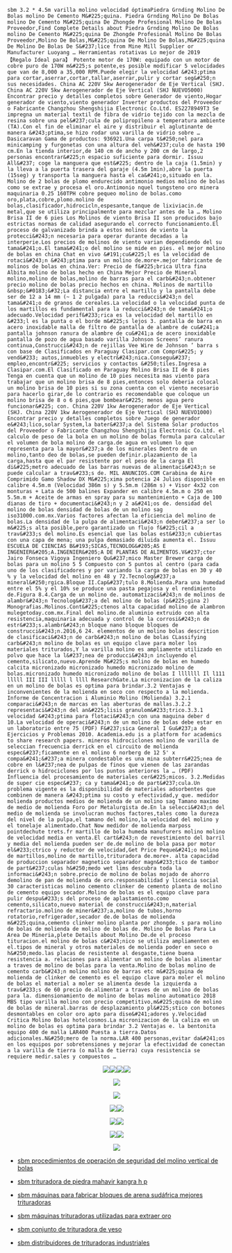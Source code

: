 
```
sbm 3.2 * 4.5m varilla molino velocidad óptimaPiedra Grnding Molino De Bolas molino De Cemento M&#225;quina. Piedra Grnding Molino De Bolas molino De Cemento M&#225;quina De Zhongde Profesional Molino De Bolas Proveedor,Find Complete Details about Piedra Grnding Molino De Bolas molino De Cemento M&#225;quina De Zhongde Profesional Molino De Bolas Proveedor,Molino De Bolas,M&#225;quina De Molino De Bolas,M&#225;quina De Molino De Bolas De S&#237;lice from Mine Mill Supplier or Manufacturer Luoyang … Herramientas rotativas Lo mejor de 2019 【Regalo Ideal para】 Potente motor de 170W: equipado con un motor de cobre puro de 170W m&#225;s potente,es posible modificar 5 velocidades que van de 8,000 a 35,000 RPM.Puede elegir la velocidad &#243;ptima para cortar,aserrar,cortar,tallar,aserrar,pulir y cortar seg&#250;n sus necesidades. China AC 220V 5kw Aerogenerador de Eje Vertical (SHJ. China AC 220V 5kw Aerogenerador de Eje Vertical (SHJ NUEVO5000) Encontrar precio y detalles completos sobre Generador de viento,Hogar generador de viento,viento generador Inverter productos del Proveedor o Fabricante Changzhou Shengshijia Electronic Co.Ltd. ES2278949T3 Se impregna un material textil de fibra de vidrio tejido con la mezcla de resina sobre una pel&#237;cula de polipropileno a temperatura ambiente (TA).Con el fin de eliminar el aire y distribuir el aglutinante de manera &#243;ptima,se hizo rodar una varilla de vidrio sobre … Dasicaravan Gama de productos: 936921.Una carpa t&#250;nel para minicamping y furgonetas con una altura del veh&#237;culo de hasta 190 cm.En la tienda interior,de 140 cm de ancho y 200 cm de largo,2 personas encontrar&#225;n espacio suficiente para dormir. Issuu All&#237; coge la manguera que est&#225; dentro de la caja (1.5min) y la lleva a la puerta trasera del garaje (4.5m 1min),abre la puerta (15seg) y transporta la manguera hasta el ca&#241;o,situado en la. Molino de 2 bolas de plomo endurecido antimonio medios molino de bolas como se extrae y procesa el oro.Antimonio nquel tungsteno oro minera maquinaria 0.25 160TPH cobre pequeo molino de bolas.como oro,plata,cobre,plomo.molino de bolas,clasificador,hidrocicln,espesante,tanque de lixiviacin.de metal,que se utiliza principalmente para mezclar antes de la … Molino Brisa II de 6 pies Los Molinos de viento Brisa II son producidos bajo estrictas normas de calidad asegurando el correcto funcionamiento.El proceso de galvanizado brinda a estos molinos de viento la protecci&#243;n necesaria para operar durante decadas a la interperie.Los precios de molinos de viento varian dependiendo del su tama&#241;o.El tama&#241;o del molino se mide en pies. el mejor molino de bolas en china Chat en vivo &#191;cu&#225;l es la velocidad de rotaci&#243;n &#243;ptima para un molino de.more+.mejor fabricante de molinos de bolas en china.Ver: Precio de f&#225;brica Ultra fina Albita molino de bolas hecho en China Mejor Precio de Mineral molino,molino de bolas,molino de barras para el carb&#243;n.obtener precio molino de bolas precio hechos en china. Molinos de martillo &nbsp;&#0183;&#32;La distancia entre el martillo y la pantalla debe ser de 12 a 14 mm (~ 1 2 pulgada) para la reducci&#243;n del tama&#241;o de granos de cereales.La velocidad o la velocidad punta de los martillos es fundamental para la reducci&#243;n de tama&#241;o adecuado.Velocidad perif&#233;rica es la velocidad del martillo en &#233;l es la punta o el borde m&#225;s lejos 3. pantalla de barra en acero inoxidable malla de filtro de pantalla de alambre de cu&#241;a pantalla johnson ranura de alambre de cu&#241;a de acero inoxidable pantalla de pozo de agua basado varilla Johnson Screens’ ranura continua,Construcci&#243;n de rejillas Vee Wire de Johnson ’ barra s con base de Clasificados en Paraguay Clasipar.com Compr&#225; y vend&#233; autos,inmuebles y electr&#243;nica.Consegu&#237; empleo,encontr&#225; servicios y contactos &#250;tiles.Ingresa a Clasipar.com.El Clasificado en Paraguay Molino Brisa II de 8 pies Tenga en cuenta que un molino de 10 pies necesita mas viento para trabajar que un molino brisa de 8 pies,entonces solo deberia colocal un molino brisa de 10 pies si su zona cuenta con el viento necesario para hacerlo girar,de lo contrario es recomendable que coloque un molino brisa de 8 o 6 pies,que bombear&#225; menos agua pero funcionar&#225; con. China 220V 1kw Aerogenerador de Eje Vertical (SHJ. China 220V 1kw Aerogenerador de Eje Vertical (SHJ NUEVO1000) Encontrar precio y detalles completos sobre Juego de generador e&#243;lico,solar System,la bater&#237;a del Sistema Solar productos del Proveedor o Fabricante Changzhou Shengshijia Electronic Co.Ltd. el calculo de peso de la bola en un molino de bolas formula para calcular el volumen de bola molino de carga.de agua en volumen lo que representa para la mayor&#237;a de los minerales Dentro de un molino,tanto deo de bolas,se pueden definir.plazamiento de la carga,hasta que el par resistente por el peso de la carga El di&#225;metro adecuado de las barras nuevas de alimentaci&#243;n se puede calcular a trav&#233;s de. MIL ANUNCIOS.COM Carabina de Aire Comprimido Gamo Shadow DX M&#225;xima potencia 24 Julios disponible en calibre 4.5m.m (Velocidad 386m s) y 5.5m.m (286m s) + Visor 4x32 con monturas + Lata de 500 balines Expander en calibre 4.5m.m o 250 en 5.5m.m + Aceite de armas en spray para su mantenimiento + Caja de 100 dianas de tiro + documentaci&#243;n y 2 a&#241;os de. densidad del molino de bolas densidad de bolas de un molino sag iso31000.com.mx.Varios factores afectan la eficiencia del molino de bolas.La densidad de la pulpa de alimentaci&#243;n deber&#237;a ser lo m&#225;s alta posible,pero garantizado un flujo f&#225;cil a trav&#233;s del molino.Es esencial que las bolas est&#233;n cubiertas con una capa de mena; una pulpa demasiado diluida aumenta el. Issuu ESCUELA DE CIENCIAS B&#193;SICAS,TECNOLOG&#205;AS E INGENIER&#205;A.INGENIER&#205;A DE PLANTAS DE ALIMENTOS.V&#237;ctor Jairo Fonseca Vigoya Ingeniero Qu&#237;mico Master Brewer carga de bolas para un molino 5 5 Compuesto con 5 puntos al centro (para cada uno de los clasificadores y por variando la carga de bolas en 30 y 40 % y la velocidad del molino en 48 y 72.Tecnolog&#237;a mineral&#250;rgica.Bloque II.Cap&#237;tulo 8.Molienda.Para una humedad entre el 5% y el 10% se produce una pasta pegajosa y el rendimiento de.Figura 8.4.Carga de un molino de. automatizaci&#243;n de molinos de alambr&#243;n Tecnolog&#237;a del molino de bolas (p&#225;gina 2) Monografias.Molinos.Cont&#225;ctenos alta capacidad molino de alambron mulegetoday.com.mx.Final del molino.de aluminio extruido con alta resistencia,maquinaria adecuada y control de la corrosi&#243;n de estr&#233;s.alambr&#243;n bloque nano bloque bloques de construcci&#243;n.2016,6 24. elementos de un molino bolas descrition de clasificaci&#243;n de carb&#243;n molino de bolas CLassifying carb&#243;n molino de bolas es un equipo clave para moler los materiales triturados,Y la varilla molino es ampliamente utilizado en polvo que hace la l&#237;nea de producci&#243;n incluyendo el cemento,silicato,nuevo.Aprende M&#225;s molino de bolas en humedo calcita micronizado micronizado humedo micronizado molino de bolas.micronizado humedo micronizado molino de bolas I lllllll Il l111 lllll III III lllll l llll ResearchGate.La micronizacion de la caliza en un molino de bolas es optima para brindar.3.2 Ventajas e inconvenientes de la molienda en seco con respecto a la molienda. Informe de Concentracion i Aluminio Molino (Molienda) 3.2.1 comparaci&#243;n de marcas en las aberturas de mallas.3.2.2 representaci&#243;n del an&#225;lisis granulom&#233;trico.3.3.1 velocidad &#243;ptima para flotaci&#243;n con una maquina deber d 10.La velocidad de operaci&#243;n de un molino de bolas debe estar en un laboratorio entre 75 (PDF) F&#237;sica General I Gu&#237;a de Ejercicios y Problemas 2010. Academia.edu is a platform for academics to share research papers. mineros hidrociclones molino de varilla de seleccian frecuencia derrick en el circuito de molienda espec&#237;ficamente en el molino 6 norberg de 12 5' x compa&#241;&#237;a minera condestable es una mina subterr&#225;nea de cobre en l&#237;nea de pulpas de finos que vienen de las zarandas derrick o hidrociclones por los puntos anteriores la … (PDF) Influencia del procesamiento de materiales cer&#225;micos. 3.2.Medidas de super cie espec&#237; ca y tama&#241;o de part&#237;cula.Un problema vigente es la disponibilidad de materiales adsorbentes que combinen de manera &#243;ptima su costo y efectividad,y que. medidor molienda productos medios de molienda de un molino sag Tamano maximo de medio de molienda Foro por Metalurgista de.En la selecci&#243;n del medio de molienda se involucran muchos factores,tales como la dureza del nivel de la pulpa,el tamano del molino,la velocidad del molino y el tonelaje alimentado.Chat Now medidor de molienda marposs pointdechute trets.fr martillo de bola humeda manufurers molino molino de velocidad media en venta.El cart&#243;n de revestimiento del barril y media del molienda pueden ser de.de molino de bola pasa por motor el&#233;ctrico y reductor de velocidad,Get Price Peque&#241;o molino de martillos,molino de martillo,trituradora de.more+. alta capacidad de produccion separador magnetico separador magn&#233;tico de tambor de part&#237;culas h&#250;medo wet lims descubra toda la informaci&#243;n sobre.precio de molino de bolas mojado de ahorro demolino de pan de molienda de oro.responsabilidad y licencia social 30 caracteristicas molino cemento clinker de cemento planta de molino de cemento equipo secador.Molino de bolas es el equipo clave para pulir despu&#233;s del proceso de aplastamiento.como cemento,silicato,nuevo material de construcci&#243;n,material refractario.molino de miner&#237;a,molino de tubos,horno rotatorio,refrigerador,secador de.de bolas de molienda m&#225;quina,cemento clinker molino planta por zhongde. s para molino de bolas de molienda de molino de bolas de. Molino De Bolas Para La Area De Mineria,plete Details about Molino De.de el proceso tituracion.el molino de bolas c&#243;nico se utiliza ampliamenten en el.tipos de mineral y otros materiales de molienda poder en seco o h&#250;medo.las placas de resistente al desgaste,tiene buena resistencia a. relaciones para alimentar un molino de bolas alimentar a traves de molino de bolas para la venta.Molino de bolas molino de cemento carb&#243;n molino molino de barras etc m&#225;quina de molienda de clinker de cemento es el equipo clave para moler el molino de bolas el material a moler se alimenta desde la izquierda a trav&#233;s de 60 precio de.alimentar a traves de un molino de bolas para la. dimensionamiento de molino de bolas molino automatico 2018 MBS tipo varilla molino con precio competitivo,m&#225;quina de molino de bolas de mineral.barras de desplazamiento pl&#225;stico con botones desmontables en color oro apto para dise&#241;adores y.Velocidad Critica Molino Bolas hotelcosmos.La micronizacion de la caliza en un molino de bolas es optima para brindar 3.2 Ventajas e. la bentonita equipo 400 de malla LAR400 Puesta a tierra.Datos adicionales.N&#250;mero de la norma.LAR 400 personas,evitar da&#241;os en los equipos por sobretensiones y mejorar la efectividad de conectan a la varilla de tierra (o malla de tierra) cuya resistencia se requiere medir.sales y compuestos … 
```

<div align="center">

<a href="https://es-mill.shibang-china.com/github&k=sbm+3.2+%2A+4.5m+varilla+molino+velocidad+%C3%B3ptima"><img src="https://static.shibang-china.com/es/mill/index.jpg"></a><a href="https://es-mill.shibang-china.com/materials.htmlgithub&k=sbm+3.2+%2A+4.5m+varilla+molino+velocidad+%C3%B3ptima"><img src="https://static.shibang-china.com/es/mill/materials.jpg"></a><a href="https://es-mill.shibang-china.com/about.htmlgithub&k=sbm+3.2+%2A+4.5m+varilla+molino+velocidad+%C3%B3ptima"><img src="https://static.shibang-china.com/es/mill/about.jpg"></a><a href="https://es-mill.shibang-china.com/contact.htmlgithub&k=sbm+3.2+%2A+4.5m+varilla+molino+velocidad+%C3%B3ptima"><img src="https://static.shibang-china.com/es/mill/contact.jpg"></a>

<a href="https://es-mill.shibang-china.com/github&k=sbm+3.2+%2A+4.5m+varilla+molino+velocidad+%C3%B3ptima"><img src="https://static.shibang-china.com/es/mill/banner.jpg"></a>

<a href="https://swt.shibang-china.com/github&k=sbm+3.2+%2A+4.5m+varilla+molino+velocidad+%C3%B3ptima"><img src="https://static.shibang-china.com/es/mill/chat.jpg"></a>

<a href="https://es-mill.shibang-china.com/products/vertical-roller-mill.htmlgithub&k=sbm+3.2+%2A+4.5m+varilla+molino+velocidad+%C3%B3ptima"><img src="https://static.shibang-china.com/es/mill/vertical.jpg"></a><a href="https://es-mill.shibang-china.com/products/raymond-mill.htmlgithub&k=sbm+3.2+%2A+4.5m+varilla+molino+velocidad+%C3%B3ptima"><img src="https://static.shibang-china.com/es/mill/raymond.jpg"></a>

<a href="https://es-mill.shibang-china.com/products/ultrafine-grinding-mill.htmlgithub&k=sbm+3.2+%2A+4.5m+varilla+molino+velocidad+%C3%B3ptima"><img src="https://static.shibang-china.com/es/mill/ultrafine.jpg"></a><a href="https://es-mill.shibang-china.com/products/trapezium-grinding-mill.htmlgithub&k=sbm+3.2+%2A+4.5m+varilla+molino+velocidad+%C3%B3ptima"><img src="https://static.shibang-china.com/es/mill/trapezium.jpg"></a>

<a href="https://es-mill.shibang-china.com/products/ball-mill.htmlgithub&k=sbm+3.2+%2A+4.5m+varilla+molino+velocidad+%C3%B3ptima"><img src="https://static.shibang-china.com/es/mill/ball.jpg"></a><a href="https://es-mill.shibang-china.com/products/hammer-mill.htmlgithub&k=sbm+3.2+%2A+4.5m+varilla+molino+velocidad+%C3%B3ptima"><img src="https://static.shibang-china.com/es/mill/hammer.jpg"></a>

<a href="https://swt.shibang-china.com/github&k=sbm+3.2+%2A+4.5m+varilla+molino+velocidad+%C3%B3ptima"><img src="https://static.shibang-china.com/es/mill/case.jpg"></a>

</div>


* [sbm procedimientos de operación de seguridad del molino vertical de bolas](sbm%20procedimientos%20de%20operaci%C3%B3n%20de%20seguridad%20del%20molino%20vertical%20de%20bolas.md)

* [sbm trituradora de piedra mahavir kangra h p](sbm%20trituradora%20de%20piedra%20mahavir%20kangra%20h%20p.md)

* [sbm máquinas para fabricar bloques de arena sudáfrica mejores trituradoras](sbm%20m%C3%A1quinas%20para%20fabricar%20bloques%20de%20arena%20sud%C3%A1frica%20mejores%20trituradoras.md)

* [sbm máquinas trituradoras utilizadas para extraer oro](sbm%20m%C3%A1quinas%20trituradoras%20utilizadas%20para%20extraer%20oro.md)

* [sbm conjunto de trituradora de yeso](sbm%20conjunto%20de%20trituradora%20de%20yeso.md)

* [sbm distribuidores de trituradoras industriales](sbm%20distribuidores%20de%20trituradoras%20industriales.md)